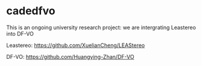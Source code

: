 # cadedfvo

This is an ongoing university research project: we are intergrating Leastereo into DF-VO

Leastereo: https://github.com/XuelianCheng/LEAStereo

DF-VO: https://github.com/Huangying-Zhan/DF-VO
